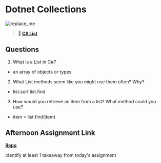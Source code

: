 # Dotnet Collections

![replace_me](https://codeworks.blob.core.windows.net/public/assets/img/illustrations/placeholder.svg)

> **📖 [C# List](https://codeworksacademy.com/fs-student-guide/resources/wk10/02-List-Methods)**

## Questions

1. What is a List in C#?
- an array of objects or types

2. What List methods seem like you might use them often? Why?
- list.sort list.find

3. How would you retrieve an item from a list? What method could you use?
- item = list.find(item)

## Afternoon Assignment Link

**[Repo](https://github.com/Randyhall91/gregslistdotnet)**

Identify at least 1 takeaway from today's assignment
